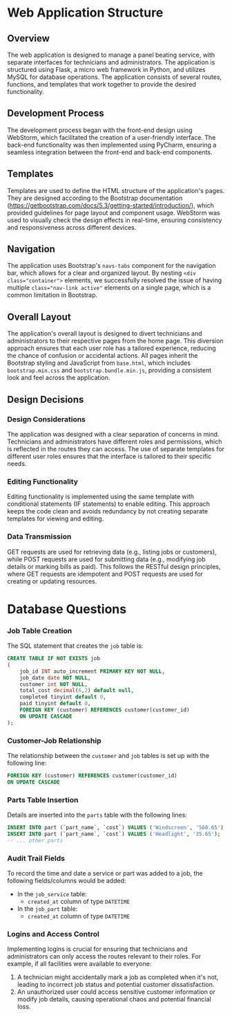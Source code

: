# Web Application Structure

## Overview

The web application is designed to manage a panel beating service, with separate interfaces for technicians and administrators. The application is structured using Flask, a micro web framework in Python, and utilizes MySQL for database operations. The application consists of several routes, functions, and templates that work together to provide the desired functionality.

## Development Process

The development process began with the front-end design using WebStorm, which facilitated the creation of a user-friendly interface. The back-end functionality was then implemented using PyCharm, ensuring a seamless integration between the front-end and back-end components.

## Templates

Templates are used to define the HTML structure of the application's pages. They are designed according to the Bootstrap documentation (https://getbootstrap.com/docs/5.3/getting-started/introduction/), which provided guidelines for page layout and component usage. WebStorm was used to visually check the design effects in real-time, ensuring consistency and responsiveness across different devices.

## Navigation

The application uses Bootstrap's `navs-tabs` component for the navigation bar, which allows for a clear and organized layout. By nesting `<div class="container">` elements, we successfully resolved the issue of having multiple `class="nav-link active"` elements on a single page, which is a common limitation in Bootstrap.

## Overall Layout

The application's overall layout is designed to divert technicians and administrators to their respective pages from the home page. This diversion approach ensures that each user role has a tailored experience, reducing the chance of confusion or accidental actions. All pages inherit the Bootstrap styling and JavaScript from `base.html`, which includes `bootstrap.min.css` and `bootstrap.bundle.min.js`, providing a consistent look and feel across the application.

## Design Decisions

### Design Considerations

The application was designed with a clear separation of concerns in mind. Technicians and administrators have different roles and permissions, which is reflected in the routes they can access. The use of separate templates for different user roles ensures that the interface is tailored to their specific needs.

### Editing Functionality

Editing functionality is implemented using the same template with conditional statements (IF statements) to enable editing. This approach keeps the code clean and avoids redundancy by not creating separate templates for viewing and editing.

### Data Transmission

GET requests are used for retrieving data (e.g., listing jobs or customers), while POST requests are used for submitting data (e.g., modifying job details or marking bills as paid). This follows the RESTful design principles, where GET requests are idempotent and POST requests are used for creating or updating resources.

# Database Questions

### Job Table Creation

The SQL statement that creates the `job` table is:

```sql
CREATE TABLE IF NOT EXISTS job
(
    job_id INT auto_increment PRIMARY KEY NOT NULL,
    job_date date NOT NULL,
    customer int NOT NULL,
    total_cost decimal(6,2) default null,
    completed tinyint default 0,
    paid tinyint default 0,
    FOREIGN KEY (customer) REFERENCES customer(customer_id)
    ON UPDATE CASCADE
);
```

### Customer-Job Relationship

The relationship between the `customer` and `job` tables is set up with the following line:

```sql
FOREIGN KEY (customer) REFERENCES customer(customer_id)
ON UPDATE CASCADE
```

### Parts Table Insertion

Details are inserted into the `parts` table with the following lines:

```sql
INSERT INTO part (`part_name`, `cost`) VALUES ('Windscreen', '560.65');
INSERT INTO part (`part_name`, `cost`) VALUES ('Headlight', '35.65');
-- ... other parts
```

### Audit Trail Fields

To record the time and date a service or part was added to a job, the following fields/columns would be added:

- In the `job_service` table:
  - `created_at` column of type `DATETIME`
- In the `job_part` table:
  - `created_at` column of type `DATETIME`

### Logins and Access Control

Implementing logins is crucial for ensuring that technicians and administrators can only access the routes relevant to their roles. For example, if all facilities were available to everyone:

1. A technician might accidentally mark a job as completed when it's not, leading to incorrect job status and potential customer dissatisfaction.
2. An unauthorized user could access sensitive customer information or modify job details, causing operational chaos and potential financial loss.
```
